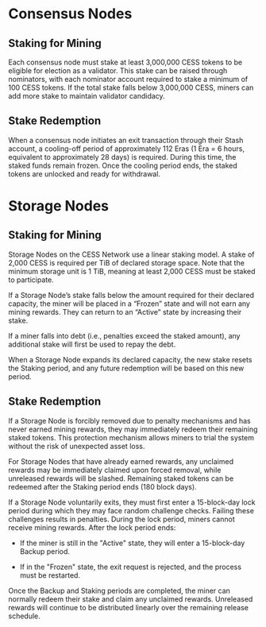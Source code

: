 # Consensus Nodes
## Staking for Mining
Each consensus node must stake at least 3,000,000 CESS tokens to be eligible for election as a validator. This stake can be raised through nominators, with each nominator account required to stake a minimum of 100 CESS tokens. If the total stake falls below 3,000,000 CESS, miners can add more stake to maintain validator candidacy.
## Stake Redemption
When a consensus node initiates an exit transaction through their Stash account, a cooling-off period of approximately 112 Eras (1 Era = 6 hours, equivalent to approximately 28 days) is required. During this time, the staked funds remain frozen. Once the cooling period ends, the staked tokens are unlocked and ready for withdrawal.
# Storage Nodes
## Staking for Mining
Storage Nodes on the CESS Network use a linear staking model. A stake of 2,000 CESS is required per TiB of declared storage space. Note that the minimum storage unit is 1 TiB, meaning at least 2,000 CESS must be staked to participate.

If a Storage Node’s stake falls below the amount required for their declared capacity, the miner will be placed in a “Frozen” state and will not earn any mining rewards. They can return to an “Active” state by increasing their stake.

If a miner falls into debt (i.e., penalties exceed the staked amount), any additional stake will first be used to repay the debt.

When a Storage Node expands its declared capacity, the new stake resets the Staking period, and any future redemption will be based on this new period.

## Stake Redemption
If a Storage Node is forcibly removed due to penalty mechanisms and has never earned mining rewards, they may immediately redeem their remaining staked tokens. This protection mechanism allows miners to trial the system without the risk of unexpected asset loss.

For Storage Nodes that have already earned rewards, any unclaimed rewards may be immediately claimed upon forced removal, while unreleased rewards will be slashed. Remaining staked tokens can be redeemed after the Staking period ends (180 block days).

If a Storage Node voluntarily exits, they must first enter a 15-block-day lock period during which they may face random challenge checks. Failing these challenges results in penalties. During the lock period, miners cannot receive mining rewards. After the lock period ends:

- If the miner is still in the "Active" state, they will enter a 15-block-day Backup period.

- If in the "Frozen" state, the exit request is rejected, and the process must be restarted.

Once the Backup and Staking periods are completed, the miner can normally redeem their stake and claim any unclaimed rewards. Unreleased rewards will continue to be distributed linearly over the remaining release schedule.
